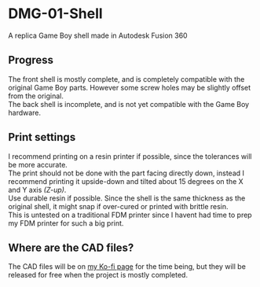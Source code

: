 # DMG-01-Shell
A replica Game Boy shell made in Autodesk Fusion 360

## Progress
The front shell is mostly complete, and is completely compatible with the original Game Boy parts. However some screw holes may be slightly offset from the original.\
The back shell is incomplete, and is not yet compatible with the Game Boy hardware.

## Print settings
I recommend printing on a resin printer if possible, since the tolerances will be more accurate.\
The print should not be done with the part facing directly down, instead I recommend printing it upside-down and tilted about 15 degrees on the X and Y axis *(Z-up)*.\
Use durable resin if possible. Since the shell is the same thickness as the original shell, it might snap if over-cured or printed with brittle resin.\
This is untested on a traditional FDM printer since I havent had time to prep my FDM printer for such a big print.

## Where are the CAD files?
The CAD files will be on [my Ko-fi page](https://ko-fi.com/guiguig) for the time being, but they will be released for free when the project is mostly completed.
